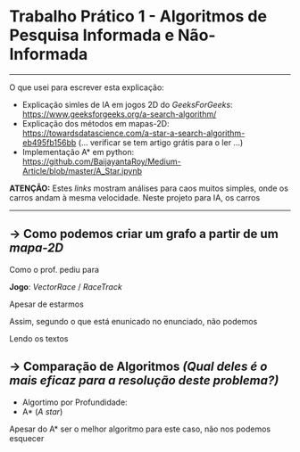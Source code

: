 # Trabalho Prático 1 - Algoritmos de Pesquisa Informada e Não-Informada
----------------------------------

O que usei para escrever esta explicação:
- Explicação simles de IA em jogos 2D do _GeeksForGeeks_: https://www.geeksforgeeks.org/a-search-algorithm/
- Explicação dos métodos em mapas-2D: https://towardsdatascience.com/a-star-a-search-algorithm-eb495fb156bb (... verificar se tem artigo grátis para o ler ...)
- Implementação A* em python: https://github.com/BaijayantaRoy/Medium-Article/blob/master/A_Star.ipynb

__ATENÇÃO:__ Estes _links_ mostram análises para caos muitos simples, onde os carros andam à mesma velocidade. Neste projeto para IA, os carros

-----------------------------

## -> Como podemos criar um grafo a partir de um _mapa-2D_

Como o prof. pediu para 

__Jogo__: _VectorRace_ / _RaceTrack_

Apesar de estarmos 

Assim, segundo o que está enunicado no enunciado, não podemos 

Lendo os textos 

## -> Comparação de Algoritmos _(Qual deles é o mais eficaz para a resolução deste problema?)_

- Algortimo por Profundidade:
- A* (_A star_)

Apesar do A* ser o melhor algoritmo para este caso, não nos podemos esquecer
